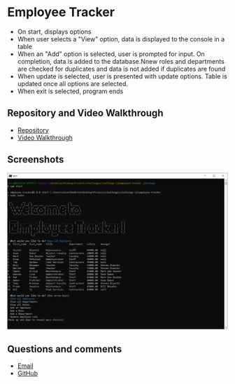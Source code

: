 # Employee Tracker
- On start, displays options
- When user selects a "View" option, data is displayed to the console in a table
- When an "Add" option is selected, user is prompted for input. On completion, data is added to the database.Nnew roles and departments are checked for duplicates and data is not added if duplicates are found
- When update is selected, user is presented with update options. Table is updated once all options are selected.
- When exit is selected, program ends

## Repository and Video Walkthrough
- [Repository](https://github.com/SteveB29/employee-tracker)
- [Video Walkthrough](https://watch.screencastify.com/v/gS8P3ndakNf0DTzzPTvz)

## Screenshots
![Welcome Page](./assets/screenshots/WelcomeScreen.png)

## Questions and comments
- [Email](mailto:steven.bendrick@gmail.com)
- [GitHub](https://github.com/SteveB29)